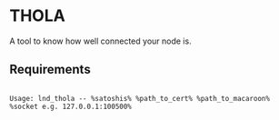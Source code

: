 # THOLA

A tool to know how well connected your node is.

## Requirements



```shell

Usage: lnd_thola -- %satoshis% %path_to_cert% %path_to_macaroon% %socket e.g. 127.0.0.1:100500%


```

